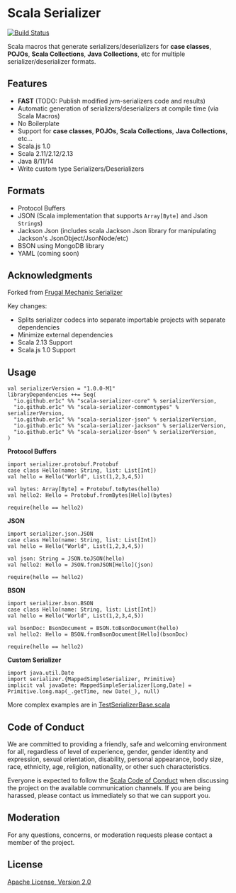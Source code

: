 Scala Serializer
================

[![Build Status](https://travis-ci.org/er1c/scala-serializer.svg?branch=main)](https://travis-ci.org/er1c/scala-serializer)


Scala macros that generate serializers/deserializers for **case classes**, **POJOs**, **Scala Collections**, **Java Collections**, etc for multiple serializer/deserializer formats.

Features
--------

* **FAST** (TODO: Publish modified jvm-serializers code and results)
* Automatic generation of serializers/deserializers at compile time (via Scala Macros)
* No Boilerplate
* Support for **case classes**, **POJOs**, **Scala Collections**, **Java Collections**, etc...
* Scala.js 1.0
* Scala 2.11/2.12/2.13
* Java 8/11/14
* Write custom type Serializers/Deserializers

Formats
-------

* Protocol Buffers
* JSON (Scala implementation that supports `Array[Byte]` and Json `String`s)
* Jackson Json (includes scala Jackson Json library for manipulating Jackson's JsonObject/JsonNode/etc)
* BSON using MongoDB library
* YAML (coming soon)

## Acknowledgments

Forked from [Frugal Mechanic Serializer](https://github.com/frugalmechanic/fm-serializer)

Key changes:

* Splits serializer codecs into separate importable projects with separate dependencies
* Minimize external dependencies
* Scala 2.13 Support
* Scala.js 1.0 Support

Usage
-----

    val serializerVersion = "1.0.0-M1"
    libraryDependencies ++= Seq(
      "io.github.er1c" %% "scala-serializer-core" % serializerVersion,
      "io.github.er1c" %% "scala-serializer-commontypes" % serializerVersion,
      "io.github.er1c" %% "scala-serializer-json" % serializerVersion,
      "io.github.er1c" %% "scala-serializer-jackson" % serializerVersion,
      "io.github.er1c" %% "scala-serializer-bson" % serializerVersion,
    )

**Protocol Buffers**

    import serializer.protobuf.Protobuf
    case class Hello(name: String, list: List[Int])
    val hello = Hello("World", List(1,2,3,4,5))

    val bytes: Array[Byte] = Protobuf.toBytes(hello)
    val hello2: Hello = Protobuf.fromBytes[Hello](bytes)

    require(hello == hello2)

**JSON**

    import serializer.json.JSON
    case class Hello(name: String, list: List[Int])
    val hello = Hello("World", List(1,2,3,4,5))

    val json: String = JSON.toJSON(hello)
    val hello2: Hello = JSON.fromJSON[Hello](json)

    require(hello == hello2)

**BSON**

    import serializer.bson.BSON
    case class Hello(name: String, list: List[Int])
    val hello = Hello("World", List(1,2,3,4,5))

    val bsonDoc: BsonDocument = BSON.toBsonDocument(hello)
    val hello2: Hello = BSON.fromBsonDocument[Hello](bsonDoc)

    require(hello == hello2)

**Custom Serializer**

    import java.util.Date
    import serializer.{MappedSimpleSerializer, Primitive}
    implicit val javaDate: MappedSimpleSerializer[Long,Date] = Primitive.long.map(_.getTime, new Date(_), null)

More complex examples are in [TestSerializerBase.scala](https://github.com/er1c/scala-serializer/blob/main/core/shared/src/test/scala/serializer/TestSerializerBase.scala)

Code of Conduct
---------------

We are committed to providing a friendly, safe and welcoming
environment for all, regardless of level of experience, gender, gender
identity and expression, sexual orientation, disability, personal
appearance, body size, race, ethnicity, age, religion, nationality, or
other such characteristics.

Everyone is expected to follow the [Scala Code of Conduct] when
discussing the project on the available communication channels. If you
are being harassed, please contact us immediately so that we can
support you.

Moderation
----------

For any questions, concerns, or moderation requests please contact a
member of the project.

[Scala Code of Conduct]: https://typelevel.org/code-of-conduct.html

License
-------

[Apache License, Version 2.0](http://www.apache.org/licenses/LICENSE-2.0.txt)

